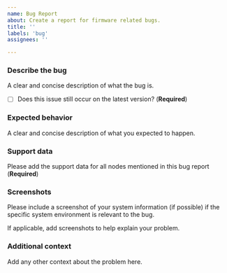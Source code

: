 ```yaml
---
name: Bug Report
about: Create a report for firmware related bugs.
title: ''
labels: 'bug'
assignees: ''

---
```


### Describe the bug
A clear and concise description of what the bug is.

- [ ] Does this issue still occur on the latest version? (**Required**)

### Expected behavior
A clear and concise description of what you expected to happen.

### Support data
Please add the support data for all nodes mentioned in this bug report (**Required**)

### Screenshots
Please include a screenshot of your system information (if possible) if the specific system environment is relevant to the bug.

If applicable, add screenshots to help explain your problem.

### Additional context
Add any other context about the problem here.
